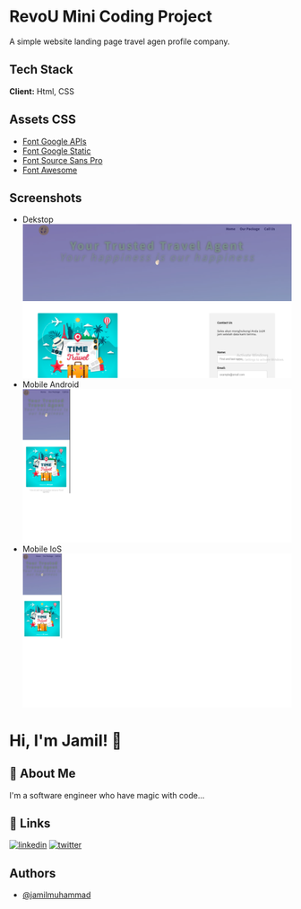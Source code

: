 
# RevoU Mini Coding Project

A simple website landing page travel agen profile company.

## Tech Stack

**Client:** Html, CSS


## Assets CSS

 - [Font Google APIs](https://fonts.googleapis.com)
 - [Font Google Static](https://fonts.gstatic.com)
 - [Font Source Sans Pro](https://fonts.googleapis.com/css?family=Source+Sans+Pro:300,400,700)
 - [Font Awesome](https://maxcdn.bootstrapcdn.com/font-awesome/4.5.0/css/font-awesome.min.css)


## Screenshots

- Dekstop![Dekstop](https://raw.githubusercontent.com/jamilmuhammad/Jamil_RevoU_MiniProject/master/screenshots/desktop.png)
- Mobile Android![Mobile Android](https://raw.githubusercontent.com/jamilmuhammad/Jamil_RevoU_MiniProject/master/screenshots/mobile%20android.png)
- Mobile IoS![Mobile IoS](https://raw.githubusercontent.com/jamilmuhammad/Jamil_RevoU_MiniProject/master/screenshots/mobile%20ios.png)


# Hi, I'm Jamil! 👋


## 🚀 About Me
I'm a software engineer who have magic with code...


## 🔗 Links
[![linkedin](https://img.shields.io/badge/linkedin-0A66C2?style=for-the-badge&logo=linkedin&logoColor=white)](https://www.linkedin.com/in/jamilmuhammad/)
[![twitter](https://img.shields.io/badge/twitter-1DA1F2?style=for-the-badge&logo=twitter&logoColor=white)](https://twitter.com/jamilmuhammaddd)


## Authors

- [@jamilmuhammad](https://github.com/jamilmuhammad)

